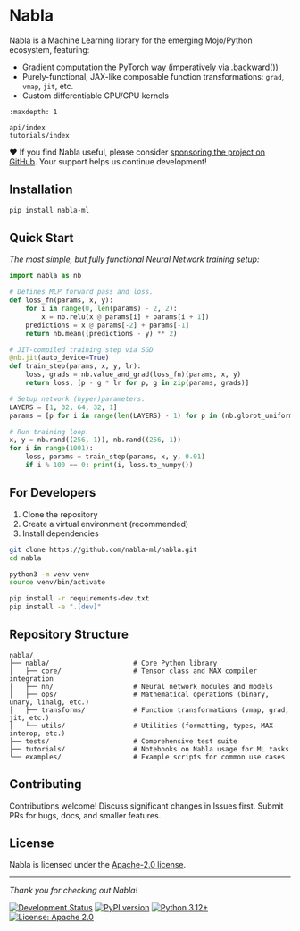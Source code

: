 # Nabla

Nabla is a Machine Learning library for the emerging Mojo/Python ecosystem, featuring:

- Gradient computation the PyTorch way (imperatively via .backward())
- Purely-functional, JAX-like composable function transformations: `grad`, `vmap`, `jit`, etc.
- Custom differentiable CPU/GPU kernels

```{toctree}
:maxdepth: 1

api/index
tutorials/index
```

❤️ If you find Nabla useful, please consider [sponsoring the project on GitHub](https://github.com/sponsors/nabla-ml). Your support helps us continue development!

## Installation

```bash
pip install nabla-ml
```

## Quick Start

*The most simple, but fully functional Neural Network training setup:*

```python
import nabla as nb

# Defines MLP forward pass and loss.
def loss_fn(params, x, y):
    for i in range(0, len(params) - 2, 2):
        x = nb.relu(x @ params[i] + params[i + 1])
    predictions = x @ params[-2] + params[-1]
    return nb.mean((predictions - y) ** 2)

# JIT-compiled training step via SGD
@nb.jit(auto_device=True)
def train_step(params, x, y, lr):
    loss, grads = nb.value_and_grad(loss_fn)(params, x, y)
    return loss, [p - g * lr for p, g in zip(params, grads)]

# Setup network (hyper)parameters.
LAYERS = [1, 32, 64, 32, 1]
params = [p for i in range(len(LAYERS) - 1) for p in (nb.glorot_uniform((LAYERS[i], LAYERS[i + 1])), nb.zeros((1, LAYERS[i + 1])),)]

# Run training loop.
x, y = nb.rand((256, 1)), nb.rand((256, 1))
for i in range(1001):
    loss, params = train_step(params, x, y, 0.01)
    if i % 100 == 0: print(i, loss.to_numpy())
```

## For Developers

1. Clone the repository
2. Create a virtual environment (recommended)
3. Install dependencies

```bash
git clone https://github.com/nabla-ml/nabla.git
cd nabla

python3 -m venv venv
source venv/bin/activate

pip install -r requirements-dev.txt
pip install -e ".[dev]"
```

## Repository Structure

<!-- ![alt text](assets/image.png) -->

```text
nabla/
├── nabla/                     # Core Python library
│   ├── core/                  # Tensor class and MAX compiler integration
│   ├── nn/                    # Neural network modules and models
│   ├── ops/                   # Mathematical operations (binary, unary, linalg, etc.)
│   ├── transforms/            # Function transformations (vmap, grad, jit, etc.)
│   └── utils/                 # Utilities (formatting, types, MAX-interop, etc.)
├── tests/                     # Comprehensive test suite
├── tutorials/                 # Notebooks on Nabla usage for ML tasks
└── examples/                  # Example scripts for common use cases
```

## Contributing

Contributions welcome! Discuss significant changes in Issues first. Submit PRs for bugs, docs, and smaller features.

## License

Nabla is licensed under the [Apache-2.0 license](https://github.com/nabla-ml/nabla/blob/main/LICENSE).

---

*Thank you for checking out Nabla!*

[![Development Status](https://img.shields.io/badge/status-pre--alpha-red)](https://github.com/nabla-ml/nabla)
[![PyPI version](https://badge.fury.io/py/nabla-ml.svg)](https://badge.fury.io/py/nabla-ml)
[![Python 3.12+](https://img.shields.io/badge/python-3.12+-blue.svg)](https://www.python.org/downloads/)
[![License: Apache 2.0](https://img.shields.io/badge/license-Apache%202.0-blue.svg)](https://www.apache.org/licenses/LICENSE-2.0)